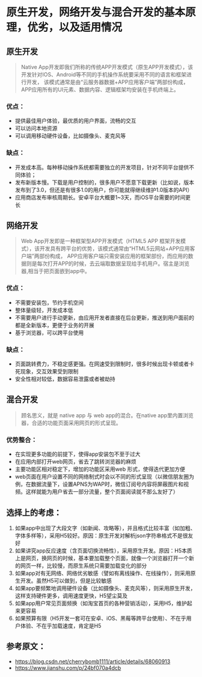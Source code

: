 # 原生开发，网络开发与混合开发的基本原理，优劣，以及适用情况

## 原生开发 <br/>  

>Native App开发即我们所称的传统APP开发模式（原生APP开发模式），该开发针对IOS、Android等不同的手机操作系统要采用不同的语言和框架进行开发，
   该模式通常是由“云服务器数据+APP应用客户端”两部份构成，APP应用所有的UI元素、数据内容、逻辑框架均安装在手机终端上。
   
### 优点：

+ 提供最佳用户体验，最优质的用户界面，流畅的交互
+ 可以访问本地资源
+ 可以调用移动硬件设备，比如摄像头、麦克风等

### 缺点：

+ 开发成本高。每种移动操作系统都需要独立的开发项目，针对不同平台提供不同体验；
+ 发布新版本慢。下载是用户控制的，很多用户不愿意下载更新（比如说，版本发布到了3.0，但还是有很多1.0的用户，你可能就得继续维护1.0版本的API）
+ 应用商店发布审核周期长。安卓平台大概要1~3天，而iOS平台需要的时间更长

## 网络开发

>Web App开发即是一种框架型APP开发模式（HTML5 APP 框架开发模式），该开发具有跨平台的优势，该模式通常由“HTML5云网站+APP应用客户端”两部份构成，
APP应用客户端只需安装应用的框架部份，而应用的数据则是每次打开APP的时候，去云端取数据呈现给手机用户。宿主是浏览器,相当于把页面嵌到app中。

### 优点：
+ 不需要安装包，节约手机空间
+ 整体量级轻，开发成本低
+ 不需要用户进行手动更新，由应用开发者直接在后台更新，推送到用户面前的都是全新版本，更便于业务的开展
+ 基于浏览器，可以跨平台使用

### 缺点：

+ 页面跳转费力，不稳定感更强。在网速受到限制时，很多时候出现卡顿或者卡死现象，交互效果受到限制
+ 安全性相对较低，数据容易泄露或者被劫持

## 混合开发
> 顾名思义，就是 native app 与 web app的混合。在native app里内置浏览器，合适的功能页面采用网页的形式呈现。

### 优势整合：

+ 在实现更多功能的前提下，使得app安装包不至于过大
+ 在应用内部打开web网页，省去了跳转浏览器的麻烦
+ 主要功能区相对稳定下，增加的功能区采用web 形式，使得迭代更加方便
+ web页面在用户设置不同的网络制式时会以不同的形式呈现（以微信朋友圈为例，在数据流量下，设置APNS为WAP时，微信订阅号内容将屏蔽图片和视频。这样就能为用户省去一部分流量，整个页面阅读就不那么友好了）

## 选择上的考虑：

1. 如果app中出现了大段文字（如新闻、攻略等），并且格式比较丰富（如加粗、字体多样等），采用H5较好。原因：原生开发对解析json字符串格式不是很友好
2. 如果讲究app反应速度（含页面切换流畅性），采用原生开发。原因：H5本质上是网页，换网页的时候，基本要加载整个页面，就像一个浏览器打开一个新的网页一样，比较慢，而原生系统只需要加载变化的部分
3. 如果app对有无网络、网络优劣敏感（譬如有离线操作、在线操作），则采用原生开发。虽然H5可以做到，但是比较敏感
4. 如果app要频繁地调用硬件设备（比如摄像头、麦克风等），则采用原生开发，这样支持硬件更多，调用速度更快，H5望尘莫及
5. 如果app用户常见页面频换（如淘宝首页的各种营销活动），采用H5，维护起来更容易
6. 如果预算有限（H5开发一套可在安卓、iOS、黑莓等跨平台使用）、不在乎用户体验、不在乎加载速度，肯定是H5

## 参考原文：
+ https://blog.csdn.net/cherrybomb1111/article/details/68060913 <br/>
+ https://www.jianshu.com/p/24bf070a4dcb
